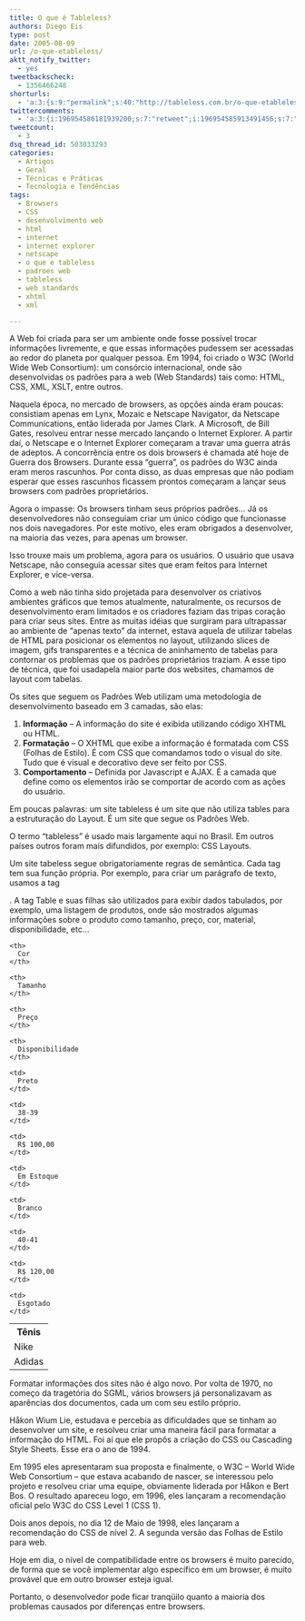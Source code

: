 ```yaml
---
title: O que é Tableless?
authors: Diego Eis
type: post
date: 2005-08-09
url: /o-que-etableless/
aktt_notify_twitter:
  - yes
tweetbackscheck:
  - 1356466248
shorturls:
  - 'a:3:{s:9:"permalink";s:40:"http://tableless.com.br/o-que-etableless";s:7:"tinyurl";s:26:"http://tinyurl.com/3tz22up";s:4:"isgd";s:19:"http://is.gd/4idbWy";}'
twittercomments:
  - 'a:3:{i:196954586181939200;s:7:"retweet";i:196954585913491456;s:7:"retweet";i:196954585854779393;s:7:"retweet";}'
tweetcount:
  - 3
dsq_thread_id: 503033293
categories:
  - Artigos
  - Geral
  - Técnicas e Práticas
  - Tecnologia e Tendências
tags:
  - Browsers
  - CSS
  - desenvolvimento web
  - html
  - internet
  - internet explorer
  - netscape
  - o que e tableless
  - padroes web
  - tableless
  - web standards
  - xhtml
  - xml

---
```

A Web foi criada para ser um ambiente onde fosse possível trocar informações livremente, e que essas informações pudessem ser acessadas ao redor do planeta por qualquer pessoa. Em 1994, foi criado o W3C (World Wide Web Consortium): um consórcio internacional, onde são desenvolvidas os padrões para a web (Web Standards) tais como: HTML, CSS, XML, XSLT, entre outros.

Naquela época, no mercado de browsers, as opções ainda eram poucas: consistiam apenas em Lynx, Mozaic e Netscape Navigator, da Netscape Communications, então liderada por James Clark. A Microsoft, de Bill Gates, resolveu entrar nesse mercado lançando o Internet Explorer. A partir daí, o Netscape e o Internet Explorer começaram a travar uma guerra atrás de adeptos. A concorrência entre os dois browsers é chamada até hoje de Guerra dos Browsers. Durante essa &#8220;guerra&#8221;, os padrões do W3C ainda eram meros rascunhos. Por conta disso, as duas empresas que não podiam esperar que esses rascunhos ficassem prontos começaram a lançar seus browsers com padrões proprietários.

Agora o impasse: Os browsers tinham seus próprios padrões… Já os desenvolvedores não conseguiam criar um único código que funcionasse nos dois navegadores. Por este motivo, eles eram obrigados a desenvolver, na maioria das vezes, para apenas um browser.
  
Isso trouxe mais um problema, agora para os usuários. O usuário que usava Netscape, não conseguia acessar sites que eram feitos para Internet Explorer, e vice-versa.

Como a web não tinha sido projetada para desenvolver os criativos ambientes gráficos que temos atualmente, naturalmente, os recursos de desenvolvimento eram limitados e os criadores faziam das tripas coração para criar seus sites. Entre as muitas idéias que surgiram para ultrapassar ao ambiente de &#8220;apenas texto&#8221; da internet, estava aquela de utilizar tabelas de HTML para posicionar os elementos no layout, utilizando slices de imagem, gifs transparentes e a técnica de aninhamento de tabelas para contornar os problemas que os padrões proprietários traziam. A esse tipo de técnica, que foi usadapela maior parte dos websites, chamamos de layout com tabelas.

Os sites que seguem os Padrões Web utilizam uma metodologia de desenvolvimento baseado em 3 camadas, são elas:

  1. **Informação** &#8211; A informação do site é exibida utilizando código XHTML ou HTML.
  2. **Formatação** &#8211; O XHTML que exibe a informação é formatada com CSS (Folhas de Estilo). É com CSS que comandamos todo o visual do site. Tudo que é visual e decorativo deve ser feito por CSS.
  3. **Comportamento** &#8211; Definida por Javascript e AJAX. É a camada que define como os elementos irão se comportar de acordo com as ações do usuário.

Em poucas palavras: um site tableless é um site que não utiliza tables para a estruturação do Layout. É um site que segue os Padrões Web.
  
O termo &#8220;tableless&#8221; é usado mais largamente aqui no Brasil. Em outros países outros foram mais difundidos, por exemplo: CSS Layouts.

Um site tabeless segue obrigatoriamente regras de semântica. Cada tag tem sua função própria. Por exemplo, para criar um parágrafo de texto, usamos a tag <p></p>. A tag Table e suas filhas são utilizados para exibir dados tabulados, por exemplo, uma listagem de produtos, onde são mostrados algumas informações sobre o produto como tamanho, preço, cor, material, disponibilidade, etc&#8230;

<table style="margin:0 0 15px;">
  <tr>
    <th>
      Tênis
    </th>
    
    <th>
      Cor
    </th>
    
    <th>
      Tamanho
    </th>
    
    <th>
      Preço
    </th>
    
    <th>
      Disponibilidade
    </th>
  </tr>
  
  <tr>
    <td>
      Nike
    </td>
    
    <td>
      Preto
    </td>
    
    <td>
      38-39
    </td>
    
    <td>
      R$ 100,00
    </td>
    
    <td>
      Em Estoque
    </td>
  </tr>
  
  <tr>
    <td>
      Adidas
    </td>
    
    <td>
      Branco
    </td>
    
    <td>
      40-41
    </td>
    
    <td>
      R$ 120,00
    </td>
    
    <td>
      Esgotado
    </td>
  </tr>
</table>

Formatar informações dos sites não é algo novo. Por volta de 1970, no começo da tragetória do SGML, vários browsers já personalizavam as aparências dos documentos, cada um com seu estilo próprio.

Håkon Wium Lie, estudava e percebia as dificuldades que se tinham ao desenvolver um site, e resolveu criar uma maneira fácil para formatar a informação do HTML. Foi aí que ele propôs a criação do CSS ou Cascading Style Sheets. Esse era o ano de 1994.

Em 1995 eles apresentaram sua proposta e finalmente, o W3C &#8211; World Wide Web Consortium &#8211; que estava acabando de nascer, se interessou pelo projeto e resolveu criar uma equipe, obviamente liderada por Håkon e Bert Bos. O resultado apareceu logo, em 1996, eles lançaram a recomendação oficial pelo W3C do CSS Level 1 (CSS 1).

Dois anos depois, no dia 12 de Maio de 1998, eles lançaram a recomendação do CSS de nível 2. A segunda versão das Folhas de Estilo para web.

Hoje em dia, o nível de compatibilidade entre os browsers é muito parecido, de forma que se você implementar algo específico em um browser, é muito provável que em outro browser esteja igual.

Portanto, o desenvolvedor pode ficar tranqüilo quanto a maioria dos problemas causados por diferenças entre browsers.